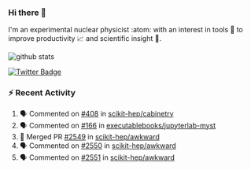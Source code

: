 ### Hi there 👋 

I'm an experimental nuclear physicist :atom: with an interest in tools :wrench: to improve productivity :chart_with_upwards_trend: and scientific insight :telescope:.

![github stats](https://github-readme-stats.vercel.app/api?username=agoose77&show_icons=true&hide_rank=true&hide_title=true&bg_color=30,e76445,904e95&text_color=efe3ec&icon_color=efe3ec)
<!--
**agoose77/agoose77** is a ✨ _special_ ✨ repository because its `README.md` (this file) appears on your GitHub profile.

Here are some ideas to get you started:

- 🔭 I’m currently working on ...
- 🌱 I’m currently learning ...
- 👯 I’m looking to collaborate on ...
- 🤔 I’m looking for help with ...
- 💬 Ask me about ...
- 📫 How to reach me: ...
- 😄 Pronouns: ...
- ⚡ Fun fact: ...
-->

[![Twitter Badge](https://img.shields.io/twitter/follow/agoose77?style=flat-square&logo=Twitter&logoColor=white&color=cornflowerblue)](https://twitter.com/agoose77)

### :zap: Recent Activity

<!--START_SECTION:activity-->
1. 🗣 Commented on [#408](https://github.com/scikit-hep/cabinetry/issues/408) in [scikit-hep/cabinetry](https://github.com/scikit-hep/cabinetry)
2. 🗣 Commented on [#166](https://github.com/executablebooks/jupyterlab-myst/issues/166) in [executablebooks/jupyterlab-myst](https://github.com/executablebooks/jupyterlab-myst)
3. 🎉 Merged PR [#2549](https://github.com/scikit-hep/awkward/pull/2549) in [scikit-hep/awkward](https://github.com/scikit-hep/awkward)
4. 🗣 Commented on [#2550](https://github.com/scikit-hep/awkward/issues/2550) in [scikit-hep/awkward](https://github.com/scikit-hep/awkward)
5. 🗣 Commented on [#2551](https://github.com/scikit-hep/awkward/issues/2551) in [scikit-hep/awkward](https://github.com/scikit-hep/awkward)
<!--END_SECTION:activity-->
